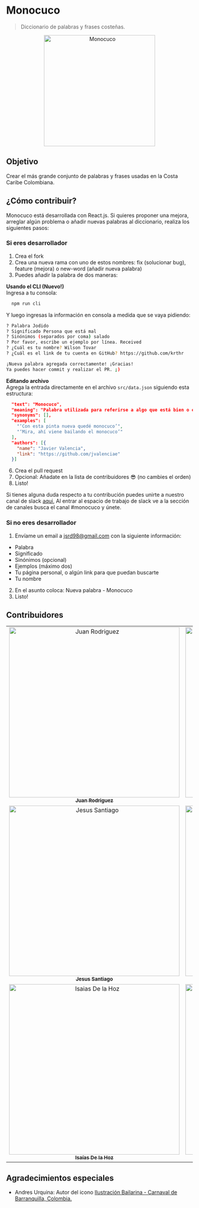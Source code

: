 # Monocuco
> Diccionario de palabras y frases costeñas.

<div align="center">
  <a href="monocuco-f4976.firebaseapp.com">
    <img src="/src/icon.jpg" alt="Monocuco" width="300px" />
  </a>
</div>

## Objetivo
Crear el más grande conjunto de palabras y frases usadas en la Costa Caribe Colombiana.

## ¿Cómo contribuir?
Monocuco está desarrollada con React.js. Si quieres proponer una mejora, arreglar algún problema o añadir nuevas palabras al diccionario, realiza los siguientes pasos:

### Si eres desarrollador
1. Crea el fork
2. Crea una nueva rama con uno de estos nombres: fix (solucionar bug), feature (mejora) o new-word (añadir nueva palabra)
3. Puedes añadir la palabra de dos maneras:

**Usando el CLI (Nuevo!)**  
Ingresa a tu consola:
```bash
  npm run cli
```
Y luego ingresas la información en consola a medida que se vaya pidiendo:
```bash
? Palabra Jodido
? Significado Persona que está mal
? Sinónimos (separados por coma) salado
? Por favor, escribe un ejemplo por línea. Received
? ¿Cuál es tu nombre? Wilson Tovar
? ¿Cuál es el link de tu cuenta en GitHub? https://github.com/krthr

¡Nueva palabra agregada correctamente! ¡Gracias!
Ya puedes hacer commit y realizar el PR. ;)
```

**Editando archivo**  
Agrega la entrada directamente en el archivo `src/data.json` siguiendo esta estructura:

```json
  "text": "Monocuco",
  "meaning": "Palabra utilizada para referirse a algo que está bien o es bonito. Figura del carnaval de barranquilla.",
  "synonyms": [],
  "examples": [
    "‘Con esta pinta nueva quedé monocuco’",
    "‘Mira, ahí viene bailando el monocuco’"
  ],
  "authors": [{
    "name": "Javier Valencia",
    "link": "https://github.com/jvalenciae"
  }]
```
6. Crea el pull request
7. Opcional: Añadate en la lista de contribuidores &#128526; (no cambies el orden)
8. Listo!

Si tienes alguna duda respecto a tu contribución puedes unirte a nuestro canal de slack [aqui](https://barranquillajs.slack.com/join/shared_invite/enQtNDI1OTYwOTE2MjQwLTJhYWIzOGJhZDQ3NDljYmMyZjNiMzUwYWM0ZGMwYTliMWRhYmQ2ZjVhODM4MjE2OTg4YTEwYTQzMjAzMzA1Mzc), Al entrar al espacio de trabajo de slack ve a la sección de canales busca el canal #monocuco y únete.

### Si no eres desarrollador
1. Envíame un email a [jsrd98@gmail.com](mailto:jsrd98@gmail.com) con la siguiente información:

- Palabra
- Significado
- Sinónimos (opcional)
- Ejemplos (máximo dos)
- Tu página personal, o algún link para que puedan buscarte
- Tu nombre

2. En el asunto coloca: Nueva palabra - Monocuco
3. Listo!

## Contribuidores
<table>
  <tr>
    <td align="center"><a href="https://github.com/sjdonado"><img src="https://avatars0.githubusercontent.com/u/27580836?s=460&v=4" width="460" alt="Juan Rodriguez"/><br /><sub><b>Juan Rodriguez</b></sub></a></td>
    <td align="center"><a href="https://github.com/krthr"><img src="https://avatars0.githubusercontent.com/u/18665740?s=460&v=4" width="460" alt="Wilson Tovar"/><br /><sub><b>Wilson Tovar</b></sub></a></td>
    <td align="center"><a href="https://github.com/jvalenciae"><img src="https://avatars0.githubusercontent.com/u/44078264?s=460&v=4" width="460" alt="Javier Valencia"/><br /><sub><b>Javier Valencia</b></sub></a></td>
    <td align="center"><a href="https://github.com/C9-LinkRs"><img src="https://avatars0.githubusercontent.com/u/23248296?s=460&v=4" width="460" alt="Johnny Villegas"/><br /><sub><b>Johnny Villegas</b></sub></a></td>
    <td align="center"><a href="https://github.com/fokobot"><img src="https://avatars0.githubusercontent.com/u/25647093?s=460&v=4" width="460" alt="fokobot"/><br /><sub><b>fokobot</b></sub></a></td>
    <td align="center"><a href="https://github.com/herasj"><img src="https://avatars0.githubusercontent.com/u/25647268?s=460&v=4" width="460" alt="Juan Rambal"/><br /><sub><b>Juan Rambal</b></sub></a></td>
    <td align="center"><a href="https://github.com/Yenniferh"><img src="https://avatars0.githubusercontent.com/u/19285706?s=460&v=4" width="460" alt="Yennifer Herrera"/><br /><sub><b>Yennifer Herrera</b></sub></a></td>
  </tr>
  <tr>
    <td align="center"><a href="https://github.com/jaravad"><img src="https://avatars0.githubusercontent.com/u/30931849?s=460&v=4" width="460" alt="Jesus Santiago"/><br /><sub><b>Jesus Santiago</b></sub></a></td>
    <td align="center"><a href="https://github.com/oskhar1099"><img src="https://avatars0.githubusercontent.com/u/44534546?s=460&v=4" width="460" alt="Oskhar Arrieta"/><br /><sub><b>Oskhar Arrieta</b></sub></a></td>
    <td align="center"><a href="https://github.com/kristellu"><img src="https://avatars0.githubusercontent.com/u/28717626?s=460&v=4" width="460" alt="Kristell Urueta"/><br /><sub><b>Kristell Urueta</b></sub></a></td>
    <td align="center"><a href="https://github.com/juandavid716"><img src="https://avatars0.githubusercontent.com/u/42303342?s=460&v=4" width="460" alt="Juan Bojato"/><br /><sub><b>Juan Bojato</b></sub></a></td>
    <td align="center"><a href="https://github.com/pygabo"><img src="https://avatars0.githubusercontent.com/u/17889145?s=460&v=4" width="460" alt="Jose Guzman"/><br /><sub><b>Jose Guzman</b></sub></a></td>
    <td align="center"><a href="https://github.com/Rafaell416"><img src="https://avatars0.githubusercontent.com/u/18080929?s=460&v=4" width="460" alt="Rafael Villarreal"/><br /><sub><b>Rafael Villarreal</b></sub></a></td>
    <td align="center"><a href="https://github.com/Rome96"><img src="https://avatars0.githubusercontent.com/u/19671381?s=460&v=4" width="460" alt="Turiano Romero"/><br /><sub><b>Turiano Romero</b></sub></a></td>
  </tr>
  <tr>
    <td align="center"><a href="https://github.com/Isaiasdelahoz"><img src="https://avatars0.githubusercontent.com/u/25128103?s=460&v=4" width="460" alt="Isaias De la Hoz"/><br /><sub><b>Isaías De la Hoz</b></sub></a></td>
    <td align="center"><a href="https://github.com/jbolivard"><img src="https://avatars0.githubusercontent.com/u/62828937?s=460&v=4" width="460" alt="Jorge Bolivar"/><br /><sub><b>Jorge Bolivar</b></sub></a></td>
    <td align="center"><a href="https://github.com/cesc1989"><img src="https://avatars0.githubusercontent.com/u/1375981?s=460&v=4" width="460" alt="Francisco Quintero"/><br /><sub><b>Francisco Quintero</b></sub></a></td>
    <td align="center"><a href="https://github.com/wgarcia1309"><img src="https://avatars0.githubusercontent.com/u/20034079?s=460&v=4" width="460" alt="Willian Garcia"/><br /><sub><b>Willian Garcia</b></sub></a></td>
    <td align="center"><a href="https://github.com/gmmonsalve"><img src="https://avatars0.githubusercontent.com/u/30907973?s=460&u=7ad8f8e43b1edd78c7d4844fcb33368cd448f5bc&v=4" width="460" alt="Gabriela Monsalve"/><br /><sub><b>Gabriela Monsalve</b></sub></a></td>
  </tr>
<table>

## Agradecimientos especiales
- Andres Urquina: Autor del icono [Ilustración Bailarina - Carnaval de Barranquilla, Colombia.](https://www.flickr.com/photos/andresurquina/16246891029)
